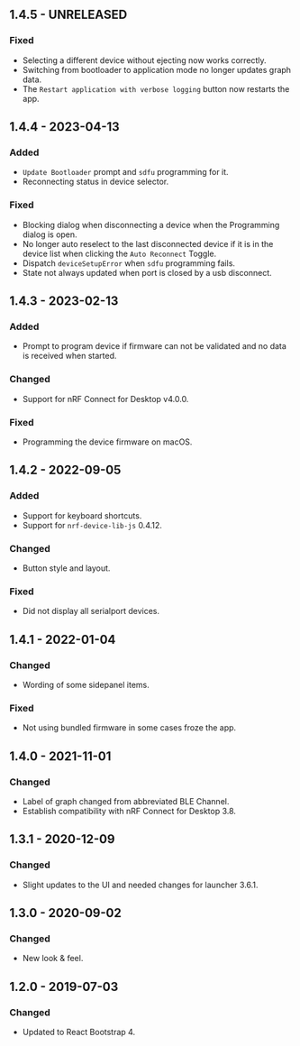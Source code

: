 ## 1.4.5 - UNRELEASED

### Fixed

-   Selecting a different device without ejecting now works correctly.
-   Switching from bootloader to application mode no longer updates graph data.
-   The `Restart application with verbose logging` button now restarts the app.

## 1.4.4 - 2023-04-13

### Added

-   `Update Bootloader` prompt and `sdfu` programming for it.
-   Reconnecting status in device selector.

### Fixed

-   Blocking dialog when disconnecting a device when the Programming dialog is
    open.
-   No longer auto reselect to the last disconnected device if it is in the device
    list when clicking the `Auto Reconnect` Toggle.
-   Dispatch `deviceSetupError` when `sdfu` programming fails.
-   State not always updated when port is closed by a usb disconnect.

## 1.4.3 - 2023-02-13

### Added

-   Prompt to program device if firmware can not be validated and no data is
    received when started.

### Changed

-   Support for nRF Connect for Desktop v4.0.0.

### Fixed

-   Programming the device firmware on macOS.

## 1.4.2 - 2022-09-05

### Added

-   Support for keyboard shortcuts.
-   Support for `nrf-device-lib-js` 0.4.12.

### Changed

-   Button style and layout.

### Fixed

-   Did not display all serialport devices.

## 1.4.1 - 2022-01-04

### Changed

-   Wording of some sidepanel items.

### Fixed

-   Not using bundled firmware in some cases froze the app.

## 1.4.0 - 2021-11-01

### Changed

-   Label of graph changed from abbreviated BLE Channel.
-   Establish compatibility with nRF Connect for Desktop 3.8.

## 1.3.1 - 2020-12-09

### Changed

-   Slight updates to the UI and needed changes for launcher 3.6.1.

## 1.3.0 - 2020-09-02

### Changed

-   New look & feel.

## 1.2.0 - 2019-07-03

### Changed

-   Updated to React Bootstrap 4.
